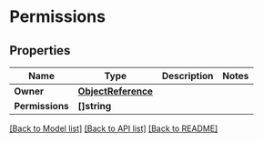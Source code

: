# Permissions

## Properties

Name | Type | Description | Notes
------------ | ------------- | ------------- | -------------
**Owner** | [**ObjectReference**](ObjectReference.md) |  | 
**Permissions** | **[]string** |  | 

[[Back to Model list]](../README.md#documentation-for-models) [[Back to API list]](../README.md#documentation-for-api-endpoints) [[Back to README]](../README.md)


